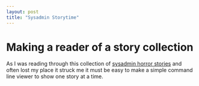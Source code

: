 ```yaml
---
layout: post
title: "Sysadmin Storytime"
---
```


# Making a reader of a story collection
As I was reading through this collection of [sysadmin horror stories](http://www-uxsup.csx.cam.ac.uk/misc/horror.txt) and often lost my place it struck me it must be easy to make a simple command line viewer to show one story at a time.
